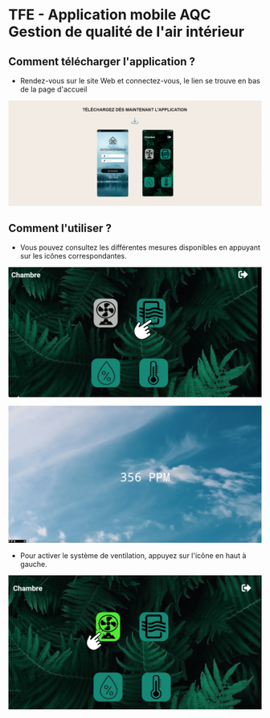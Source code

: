 # TFE - Application mobile AQC Gestion de qualité de l'air intérieur

## Comment télécharger l'application ?  
* Rendez-vous sur le site Web et connectez-vous, le lien se trouve en bas de la page d'accueil  

![download](https://github.com/Rody96/TFE_Mobile/blob/main/Images/download.jpg)

## Comment l'utiliser ?
* Vous pouvez consultez les différentes mesures disponibles en appuyant sur les icônes correspondantes.  

 ![hs1](https://github.com/Rody96/TFE_Mobile/blob/main/Images/homescreen1.png)  
 
 ![ppm](https://github.com/Rody96/TFE_Mobile/blob/main/Images/ppm.jpg)  
 
* Pour activer le système de ventilation, appuyez sur l'icône en haut à gauche.  

![activatefan](https://github.com/Rody96/TFE_Mobile/blob/main/Images/activateFan.png)
